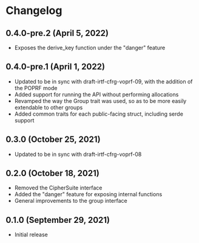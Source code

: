 # Changelog

## 0.4.0-pre.2 (April 5, 2022)
* Exposes the derive_key function under the "danger" feature

## 0.4.0-pre.1 (April 1, 2022)
* Updated to be in sync with draft-irtf-cfrg-voprf-09, with
  the addition of the POPRF mode
* Added support for running the API without performing allocations
* Revamped the way the Group trait was used, so as to be more easily
  extendable to other groups
* Added common traits for each public-facing struct, including serde
  support

## 0.3.0 (October 25, 2021)

* Updated to be in sync with draft-irtf-cfrg-voprf-08

## 0.2.0 (October 18, 2021)

* Removed the CipherSuite interface
* Added the "danger" feature for exposing internal functions
* General improvements to the group interface

## 0.1.0 (September 29, 2021)

* Initial release
